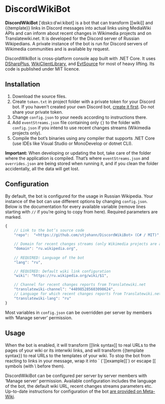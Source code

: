 # DiscordWikiBot
**DiscordWikiBot** [ˈdɪskɔːdˈwiːkibɒt] is a bot that can transform [[wiki]] and {{template}} links in Discord messages into actual links using MediaWiki APIs and can inform about recent changes in Wikimedia projects and on Translatewiki.net. It is developed for the Discord server of Russian Wikipedians. A private instance of the bot is run for Discord servers of Wikimedia communities and is available by request.

DiscordWikiBot is cross-platform console app built with .NET Core. It uses [DSharpPlus](https://github.com/NaamloosDT/DSharpPlus), [WikiClientLibrary](https://github.com/CXuesong/WikiClientLibrary), and [EvtSource](https://github.com/3ventic/EvtSource) for most of heavy lifting. Its code is published under MIT licence.

## Installation
1. Download the source files.
2. Create `token.txt` in project folder with a private token for your Discord bot. If you haven’t created your own Discord bot, [create it first](https://discordapp.com/developers/applications/me). Do not share your private token.
3. Change `config.json` to your needs according to instructions there.
4. Add `eventStreams.json` file containing only `{}` to the folder with `config.json` if you intend to use recent changes streams (Wikimedia projects only).
5. Compile the bot’s binaries using any compiler that supports .NET Core (use IDEs like Visual Studio or MonoDevelop or dotnet CLI).

**Important:** When developing or updating the bot, take care of the folder where the application is compiled. That’s where `eventStreams.json` and `overrides.json` are being stored when running it, and if you clean the folder accidentally, all the data will get lost.

## Configuration
By default, the bot is configured for the usage in Russian Wikipedia. Your instance of the bot can use different options by changing `config.json`. Below is the documentation for every available variable (remove lines starting with `//` if you’re going to copy from here). Required parameters are marked.

```js
{
	// Link to the bot’s source code
	"repo":  "<https://github.com/stjohann/DiscordWikiBot> (C# / MIT)",

	// Domain for recent changes streams (only Wikimedia projects are allowed)
	"domain": "ru.wikipedia.org",
	
	// REQUIRED: Language of the bot
	"lang": "ru",

	// REQUIRED: Default wiki link configuration
	"wiki": "https://ru.wikipedia.org/wiki/$1",

	// Channel for recent changes reports from Translatewiki.net
	"translatewiki-channel": "448985285603098624",
	// Language for which recent changes reports from Translatewiki.net should be sent
	"translatewiki-lang": "ru"
}
```

Most variables in `config.json` can be overridden per server by members with ‘Manage server’ permission.

## Usage
When the bot is enabled, it will transform [[link syntax]] to real URLs to the pages of your wiki or its interwiki links, and will transform {{template syntax}} to real URLs to the templates of your wiki. To stop the bot from reacting to links in your message, wrap it into \` (\`[[example]]\`) or escape [[ symbols (with \\ before them).

DiscordWikiBot can be configured per server by server members with ‘Manage server’ permission. Available configuration includes the language of the bot, the default wiki URL, recent changes streams parameters etc. Up-to-date instructions for configuration of the bot [are provided on Meta-Wiki](https://meta.wikimedia.org/wiki/Discord#WikiBot).
